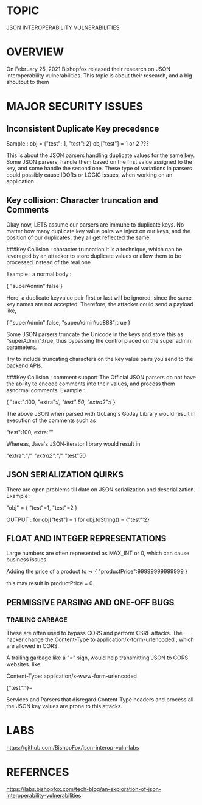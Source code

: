 # TOPIC
JSON INTEROPERABILITY VULNERABILITIES

# OVERVIEW
On February 25, 2021 
Bishopfox released their research on JSON interoperability vulnerabilities.
This topic is about their research, and a big shoutout to them

# MAJOR SECURITY ISSUES

## Inconsistent Duplicate Key precedence
Sample :
obj = {"test": 1, "test": 2}
obj["test"] = 1 or 2 ???

This is about the JSON parsers handling duplicate values for the same key.
Some JSON parsers, handle them based on the first value assigned to the key, and some handle the second one.
These type of variations in parsers could possibly cause IDORs or LOGIC issues, when working on an application.

## Key collision: Character truncation and Comments
Okay now, LETS assume our parsers are immune to duplicate keys.
No matter how many duplicate key value pairs we inject on our keys, and the position of our duplicates, they all 
get reflected the same.

###Key Collision : character truncation
It is a technique, which can be leveraged by an attacker to store duplicate values
or allow them to be processed instead of the real one.

Example :
a normal body : 

{
"superAdmin":false
}

Here, a duplicate keyvalue pair first or last will be ignored, since the same key names are not accepted.
Therefore, the attacker could send a payload like,

{
"superAdmin":false,
"superAdmin\ud888":true
}

Some JSON parsers truncate the Unicode in the keys and store this as "superAdmin":true, thus bypassing the control placed
on the super admin parameters.

Try to include truncating characters on the key value pairs you send to the backend APIs.

###Key Collision : comment support
The Official JSON parsers do not have the ability to encode comments into their values, and process them asnormal comments.
Example :

{
"test":100,
"extra":/*,
"test":50,
"extra2":*/
}

The above JSON when parsed with GoLang's GoJay Library would result in execution of the comments such as

"test":100,
 extra:""

Whereas,
Java's JSON-iterator library would result in

"extra":"/*"
"extra2":"*/"
"test"50

## JSON SERIALIZATION QUIRKS
There are open problems till date on JSON serialization and deserialization.
Example :

"obj" = {
	"test"=1,
	"test"=2
}

OUTPUT :
for obj["test"] = 1
for obj.toString() = {"test":2}

## FLOAT AND INTEGER REPRESENTATIONS
Large numbers are often represented as MAX_INT or 0, which can cause business issues.

Adding the price of a product to => 
{
"productPrice":99999999999999
}

this may result in productPrice = 0.

## PERMISSIVE PARSING AND ONE-OFF BUGS

### TRAILING GARBAGE
These are often used to bypass CORS and perform CSRF attacks.
The hacker change the Content-Type to application/x-form-urlencoded , which are allowed in CORS.

A trailing garbage like a "=" sign, would help transmitting JSON to CORS websites.
like:

Content-Type: application/x-www-form-urlencoded

{"test":1}=

Services and Parsers that disregard Content-Type headers and process all the JSON key values are prone to this attacks.

# LABS
https://github.com/BishopFox/json-interop-vuln-labs

# REFERNCES
https://labs.bishopfox.com/tech-blog/an-exploration-of-json-interoperability-vulnerabilities
